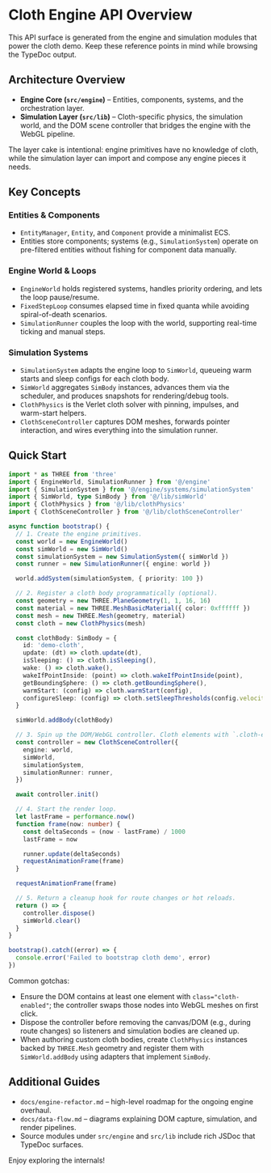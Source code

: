 # Cloth Engine API Overview

This API surface is generated from the engine and simulation modules that power the cloth demo.
Keep these reference points in mind while browsing the TypeDoc output.

## Architecture Overview

- **Engine Core (`src/engine`)** – Entities, components, systems, and the orchestration layer.
- **Simulation Layer (`src/lib`)** – Cloth-specific physics, the simulation world, and the DOM scene
  controller that bridges the engine with the WebGL pipeline.

The layer cake is intentional: engine primitives have no knowledge of cloth, while the simulation
layer can import and compose any engine pieces it needs.

## Key Concepts

### Entities & Components


- `EntityManager`, `Entity`, and `Component` provide a minimalist ECS.
- Entities store components; systems (e.g., `SimulationSystem`) operate on pre-filtered entities
  without fishing for component data manually.

### Engine World & Loops


- `EngineWorld` holds registered systems, handles priority ordering, and lets the loop pause/resume.
- `FixedStepLoop` consumes elapsed time in fixed quanta while avoiding spiral-of-death scenarios.
- `SimulationRunner` couples the loop with the world, supporting real-time ticking and manual steps.

### Simulation Systems


- `SimulationSystem` adapts the engine loop to `SimWorld`, queueing warm starts and sleep configs
  for each cloth body.
- `SimWorld` aggregates `SimBody` instances, advances them via the scheduler, and produces snapshots
  for rendering/debug tools.
- `ClothPhysics` is the Verlet cloth solver with pinning, impulses, and warm-start helpers.
- `ClothSceneController` captures DOM meshes, forwards pointer interaction, and wires everything
  into the simulation runner.

## Quick Start

```ts
import * as THREE from 'three'
import { EngineWorld, SimulationRunner } from '@/engine'
import { SimulationSystem } from '@/engine/systems/simulationSystem'
import { SimWorld, type SimBody } from '@/lib/simWorld'
import { ClothPhysics } from '@/lib/clothPhysics'
import { ClothSceneController } from '@/lib/clothSceneController'

async function bootstrap() {
  // 1. Create the engine primitives.
  const world = new EngineWorld()
  const simWorld = new SimWorld()
  const simulationSystem = new SimulationSystem({ simWorld })
  const runner = new SimulationRunner({ engine: world })

  world.addSystem(simulationSystem, { priority: 100 })

  // 2. Register a cloth body programmatically (optional).
  const geometry = new THREE.PlaneGeometry(1, 1, 16, 16)
  const material = new THREE.MeshBasicMaterial({ color: 0xffffff })
  const mesh = new THREE.Mesh(geometry, material)
  const cloth = new ClothPhysics(mesh)

  const clothBody: SimBody = {
    id: 'demo-cloth',
    update: (dt) => cloth.update(dt),
    isSleeping: () => cloth.isSleeping(),
    wake: () => cloth.wake(),
    wakeIfPointInside: (point) => cloth.wakeIfPointInside(point),
    getBoundingSphere: () => cloth.getBoundingSphere(),
    warmStart: (config) => cloth.warmStart(config),
    configureSleep: (config) => cloth.setSleepThresholds(config.velocityThreshold, config.frameThreshold),
  }

  simWorld.addBody(clothBody)

  // 3. Spin up the DOM/WebGL controller. Cloth elements with `.cloth-enabled` will be captured.
  const controller = new ClothSceneController({
    engine: world,
    simWorld,
    simulationSystem,
    simulationRunner: runner,
  })

  await controller.init()

  // 4. Start the render loop.
  let lastFrame = performance.now()
  function frame(now: number) {
    const deltaSeconds = (now - lastFrame) / 1000
    lastFrame = now

    runner.update(deltaSeconds)
    requestAnimationFrame(frame)
  }

  requestAnimationFrame(frame)

  // 5. Return a cleanup hook for route changes or hot reloads.
  return () => {
    controller.dispose()
    simWorld.clear()
  }
}

bootstrap().catch((error) => {
  console.error('Failed to bootstrap cloth demo', error)
})
```

Common gotchas:

- Ensure the DOM contains at least one element with `class="cloth-enabled"`; the controller swaps
  those nodes into WebGL meshes on first click.
- Dispose the controller before removing the canvas/DOM (e.g., during route changes) so listeners
  and simulation bodies are cleaned up.
- When authoring custom cloth bodies, create `ClothPhysics` instances backed by `THREE.Mesh`
  geometry and register them with `SimWorld.addBody` using adapters that implement `SimBody`.

## Additional Guides

- `docs/engine-refactor.md` – high-level roadmap for the ongoing engine overhaul.
- `docs/data-flow.md` – diagrams explaining DOM capture, simulation, and render pipelines.
- Source modules under `src/engine` and `src/lib` include rich JSDoc that TypeDoc surfaces.

Enjoy exploring the internals!
